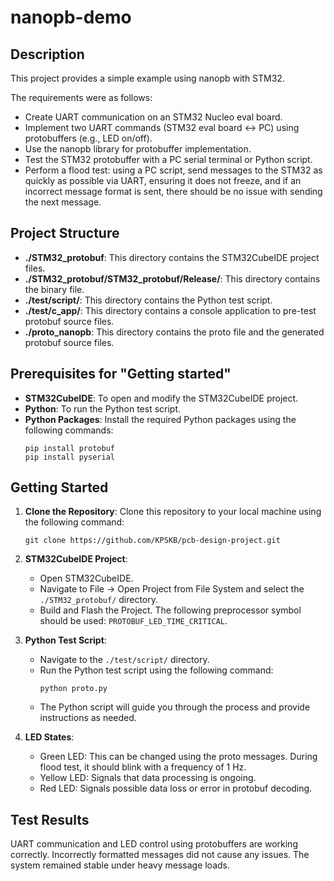 # nanopb-demo

## Description

This project provides a simple example using nanopb with STM32. 

The requirements were as follows:

- Create UART communication on an STM32 Nucleo eval board.
- Implement two UART commands (STM32 eval board <-> PC) using protobuffers (e.g., LED on/off).
- Use the nanopb library for protobuffer implementation.
- Test the STM32 protobuffer with a PC serial terminal or Python script.
- Perform a flood test: using a PC script, send messages to the STM32 as quickly as possible via UART, ensuring it does not freeze, and if an incorrect message format is sent, there should be no issue with sending the next message.
  
## Project Structure

- **./STM32_protobuf**: This directory contains the STM32CubeIDE project files.
- **./STM32_protobuf/STM32_protobuf/Release/**: This directory contains the binary file.
- **./test/script/**: This directory contains the Python test script.
- **./test/c_app/**: This directory contains a console application to pre-test protobuf source files.
- **./proto_nanopb**: This directory contains the proto file and the generated protobuf source files.

## Prerequisites for "Getting started"

- **STM32CubeIDE**: To open and modify the STM32CubeIDE project.
- **Python**: To run the Python test script.
- **Python Packages**: Install the required Python packages using the following commands:
    ```
    pip install protobuf
    pip install pyserial
    ```

## Getting Started

1. **Clone the Repository**: Clone this repository to your local machine using the following command:
    ```
    git clone https://github.com/KPSKB/pcb-design-project.git
    ```

2. **STM32CubeIDE Project**:
    - Open STM32CubeIDE.
    - Navigate to File -> Open Project from File System and select the `./STM32_protobuf/` directory.
	- Build and Flash the Project. The following preprocessor symbol should be used: `PROTOBUF_LED_TIME_CRITICAL`.

3. **Python Test Script**:
    - Navigate to the `./test/script/` directory.
    - Run the Python test script using the following command:
        ```
        python proto.py
        ```
	- The Python script will guide you through the process and provide instructions as needed.
	
4. **LED States**:
    - Green LED: This can be changed using the proto messages. During flood test, it should blink with a frequency of 1 Hz.
    - Yellow LED: Signals that data processing is ongoing.
    - Red LED: Signals possible data loss or error in protobuf decoding.
	
## Test Results

UART communication and LED control using protobuffers are working correctly. Incorrectly formatted messages did not cause any issues. The system remained stable under heavy message loads.

 
